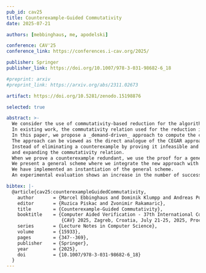 ```yaml
---
pub_id: cav25
title: Counterexample-Guided Commutativity
date: 2025-07-21

authors: [mebbinghaus, me, apodelski]

conference: CAV'25
conference_link: https://conferences.i-cav.org/2025/

publisher: Springer
publisher_link: https://doi.org/10.1007/978-3-031-98682-6_18

#preprint: arxiv
#preprint_link: https://arxiv.org/abs/2311.02673

artifact: https://doi.org/10.5281/zenodo.15198876

selected: true

abstract: >-
  We consider the use of commutativity-based reduction for the algorithmic verification of concurrent programs.
  In existing work, the commutativity relation used for the reduction is mostly fixed statically.
  In this paper, we propose a _demand-driven_ approach to compute the commutativity relation.
  The approach can be viewed as the direct analogue of the CEGAR approach which uses counterexamples to guide the incremental refinement of the abstraction.
  Instead of eliminating a counterexample by proving it infeasible and refining the abstraction, we can eliminate a counterexample by proving it _redundant_
  and expanding the commutativity relation.
  When we prove a counterexample redundant, we use the proof for a generalization step which allows us to eliminate not just a single counterexample, but a whole infinite set.
  We present a general scheme where we integrate the new approach with the CEGAR approach.
  We have implemented an instantiation of the general scheme.
  An experimental evaluation shows an increase in the number of successfully verified programs by 15% on a challenging benchmark set.

bibtex: |-
  @article{cav25:counterexampleGuidedCommutativity,
    author       = {Marcel Ebbinghaus and Dominik Klumpp and Andreas Podelski},
    editor       = {Ruzica Piskac and Zvonimir Rakamaric},
    title        = {Counterexample-Guided Commutativity},
    booktitle    = {Computer Aided Verification - 37th International Conference,
                    {CAV} 2025, Zagreb, Croatia, July 21-25, 2025, Proceedings},
    series       = {Lecture Notes in Computer Science},
    volume       = {15933},
    pages        = {347--369},
    publisher    = {Springer},
    year         = {2025},
    doi          = {10.1007/978-3-031-98682-6_18}
  }
---
```

